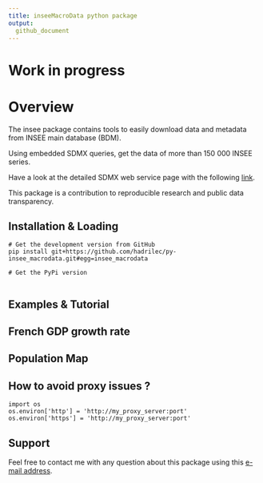 ```yaml
---
title: inseeMacroData python package
output: 
  github_document
---
```



**Work in progress**
=======

# Overview

The insee package contains tools to easily download data and metadata from INSEE main database (BDM). 

Using embedded SDMX queries, get the data of more than 150 000 INSEE series.

Have a look at the detailed SDMX web service page with the following [link](https://www.insee.fr/en/information/2868055).

This package is a contribution to reproducible research and public data  transparency.

## Installation & Loading

```
# Get the development version from GitHub
pip install git+https://github.com/hadrilec/py-insee_macrodata.git#egg=insee_macrodata

# Get the PyPi version


```
## Examples & Tutorial

## French GDP growth rate

## Population Map

## How to avoid proxy issues ?

```
import os 
os.environ['http'] = 'http://my_proxy_server:port'
os.environ['https'] = 'http://my_proxy_server:port'
```

## Support
Feel free to contact me with any question about this package using this [e-mail address](mailto:leclerc.hadrien@gmail.com?subject=[py-package][inseeMacroData]).

